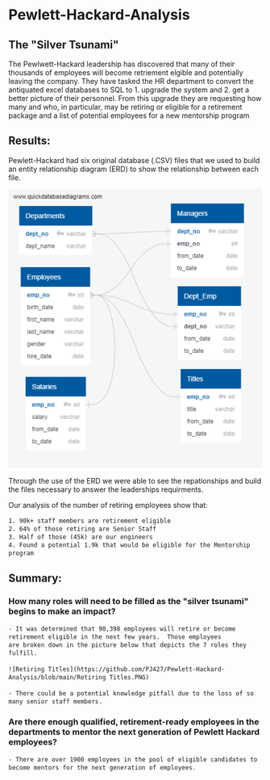 # Pewlett-Hackard-Analysis

## The "Silver Tsunami" 

The Pewlwett-Hackard leadership has discovered that many of their thousands of employees will become retriement elgible and potentially leaving the company.  They have tasked the HR department to convert the antiquated excel databases to SQL to 1. upgrade the system and 2. get a better picture of their personnel.  From this upgrade they are requesting how many and who, in particular, may be retiring or eligible for a retirement package and a list of potential employees for a new mentorship program

## Results: 

Pewlett-Hackard had six original database (.CSV) files that we used to build an entity relationship diagram (ERD) to show the relationship between each file.

 ![](EmployeeDB.png)
 
Through the use of the ERD we were able to see the repationships and build the files necessary to answer the leaderships requirments.

Our analysis of the number of retiring employees show that:

    1. 90k+ staff members are retirement eligible
    2. 64% of those retiring are Senior Staff
    3. Half of those (45k) are our engineers 
    4. Found a potential 1.9k that would be eligible for the Mentorship program

## Summary:

### How many roles will need to be filled as the "silver tsunami" begins to make an impact?


    - It was determined that 90,398 employees will retire or become retirement eligible in the next few years.  Those employees 
    are broken down in the picture below that depicts the 7 roles they fulfill.
    
    ![Retiring Titles](https://github.com/PJ427/Pewlett-Hackard-Analysis/blob/main/Retiring Titles.PNG)
    
    - There could be a potential knowledge pitfall due to the loss of so many senior staff members.
  
### Are there enough qualified, retirement-ready employees in the departments to mentor the next generation of Pewlett Hackard employees?

    - There are over 1900 employees in the pool of eligible candidates to become mentors for the next generation of employees.
  
